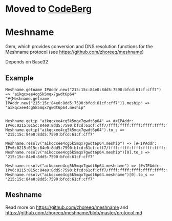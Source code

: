 # Moved to [CodeBerg](https://github.com/marek22k/meshnamed)

# Meshname
Gem, which provides conversion and DNS resolution functions for the Meshname protocol (see https://github.com/zhoreeq/meshname)

Depends on Base32

## Example
```
Meshname.getname IPAddr.new("215:15c:84e0:8dd5:7590:bfcd:61cf:cff7") => "aikqcxee4cg5k5mqx7gwdt6p64"
"#{Meshname.getname IPAddr.new("215:15c:84e0:8dd5:7590:bfcd:61cf:cff7")}.meship" => "aikqcxee4cg5k5mqx7gwdt6p64.meship"


Meshname.getip "aikqcxee4cg5k5mqx7gwdt6p64" => #<IPAddr: IPv6:0215:015c:84e0:8dd5:7590:bfcd:61cf:cff7/ffff:ffff:ffff:ffff:ffff:ffff:ffff:ffff>
Meshname.getip("aikqcxee4cg5k5mqx7gwdt6p64").to_s => "215:15c:84e0:8dd5:7590:bfcd:61cf:cff7"

Meshname.resolv("aikqcxee4cg5k5mqx7gwdt6p64.meship") => [#<IPAddr: IPv6:0215:015c:84e0:8dd5:7590:bfcd:61cf:cff7/ffff:ffff:ffff:ffff:ffff:ffff:ffff:ffff>]
Meshname.resolv("aikqcxee4cg5k5mqx7gwdt6p64.meship")[0].to_s => "215:15c:84e0:8dd5:7590:bfcd:61cf:cff7"

Meshname.resolv("aikqcxee4cg5k5mqx7gwdt6p64.meshname") => [#<IPAddr: IPv6:0215:015c:84e0:8dd5:7590:bfcd:61cf:cff7/ffff:ffff:ffff:ffff:ffff:ffff:ffff:ffff>]
Meshname.resolv("aikqcxee4cg5k5mqx7gwdt6p64.meshname")[0].to_s => "215:15c:84e0:8dd5:7590:bfcd:61cf:cff7"
```

## Meshname
Read more on https://github.com/zhoreeq/meshname and https://github.com/zhoreeq/meshname/blob/master/protocol.md
